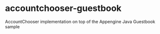 # accountchooser-guestbook
AccountChooser implementation on top of the Appengine Java Guestbook sample

